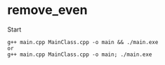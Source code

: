 # remove_even
Start

```
g++ main.cpp MainClass.cpp -o main && ./main.exe
or
g++ main.cpp MainClass.cpp -o main; ./main.exe

```

